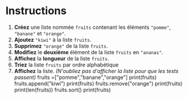 # Instructions  

1. **Créez** une liste nommée `fruits` contenant les éléments `"pomme"`, `"banane"` et `"orange"`.
2. **Ajoutez** `"kiwi"` à la liste `fruits`.
3. **Supprimez** `"orange"` de la liste `fruits`.
4. **Modifiez** le **deuxième** élément de la liste `fruits` en `"ananas"`.
5. **Affichez** la **longueur** de la liste `fruits`.
6. **Triez** la liste `fruits` par ordre alphabétique
7. **Affichez** la liste. *(N'oubliez pas d'afficher la liste pour que les tests passent)*
fruits =["pomme","banane","orange"]
print(fruits)
fruits.append("kiwi")
print(fruits)
fruits.remove("orange")
print(fruits)
print(len(fruits))
fruits.sort()
print(fruits)
